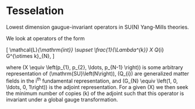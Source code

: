 # Tesselation
Lowest dimension gaugue-invariant operators in SU(N) Yang-Mills theories.

We look at operators of the form

\[
\mathcal{L}_{\mathrm{int}} \supset \frac{1}{\Lambda^{k}} X Q_{i} G^{\otimes k}_{N},
\]

where \(X \equiv \left(p_{1}, p_{2}, \ldots, p_{N-1} \right)\) is some arbitrary representation of \(\mathrm{SU}\left(N\right)\), \(Q_{i}\) are generalized matter fields in the i<sup>th</sup> fundamental representation, and \(G_{N} \equiv \left(1, 0, \ldots, 0, 1\right)\) is the adjoint representation. For a given \(X\) we then seek the minimum number of copies \(k\) of the adjoint such that this operator is invariant under a global gauge transformation. 
